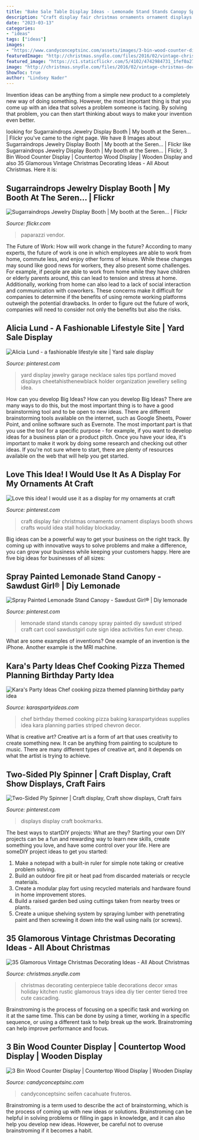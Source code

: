 ```yaml
---
title: "Bake Sale Table Display Ideas - Lemonade Stand Stands Canopy Spray Painted Diy Sawdust Striped Craft Cart Cool Sawdustgirl Cute Sign Idea Activities Fun Ever Cheap"
description: "Craft display fair christmas ornaments ornament displays booth shows crafts would idea stall holiday blockaday"
date: "2023-03-13"
categories:
- "ideas"
tags: ["ideas"]
images:
- "https://www.candyconceptsinc.com/assets/images/3-bin-wood-counter-display.jpg"
featuredImage: "http://christmas.snydle.com/files/2016/02/vintage-christmas-decorating-ideas-2.jpg"
featured_image: "https://c1.staticflickr.com/5/4102/4742984731_1fef0a272c_b.jpg"
image: "http://christmas.snydle.com/files/2016/02/vintage-christmas-decorating-ideas-2.jpg"
ShowToc: true
author: "Lindsey Nader"
---
```



Invention ideas can be anything from a simple new product to a completely new way of doing something. However, the most important thing is that you come up with an idea that solves a problem someone is facing. By solving that problem, you can then start thinking about ways to make your invention even better.

	

		
looking for Sugarraindrops Jewelry Display Booth | My booth at the Seren… | Flickr you've came to the right page. We have 8 Images about Sugarraindrops Jewelry Display Booth | My booth at the Seren… | Flickr like Sugarraindrops Jewelry Display Booth | My booth at the Seren… | Flickr, 3 Bin Wood Counter Display | Countertop Wood Display | Wooden Display and also 35 Glamorous Vintage Christmas Decorating Ideas - All About Christmas. Here it is:
		
    
## Sugarraindrops Jewelry Display Booth | My Booth At The Seren… | Flickr

<img loading=lazy src="https://c1.staticflickr.com/5/4102/4742984731_1fef0a272c_b.jpg" onerror="this.onerror=null;this.src='https://tse4.mm.bing.net/th?id=OIP.14qe3Ez8tJAyTn9-diUUnQHaEj&amp;pid=15.1';" alt="Sugarraindrops Jewelry Display Booth | My booth at the Seren… | Flickr">

_Source: flickr.com_

>paparazzi vendor. 

	

The Future of Work: How will work change in the future?
According to many experts, the future of work is one in which employees are able to work from home, commute less, and enjoy other forms of leisure. While these changes may sound like good news for workers, they also present some challenges. For example, if people are able to work from home while they have children or elderly parents around, this can lead to tension and stress at home. Additionally, working from home can also lead to a lack of social interaction and communication with coworkers. These concerns make it difficult for companies to determine if the benefits of using remote working platforms outweigh the potential drawbacks. In order to figure out the future of work, companies will need to consider not only the benefits but also the risks.

    
## Alicia Lund - A Fashionable Lifestyle Site | Yard Sale Display

<img loading=lazy src="https://i.pinimg.com/originals/e1/55/e1/e155e17644857a51cd66d6d7b2c0c7ec.jpg" onerror="this.onerror=null;this.src='https://tse4.mm.bing.net/th?id=OIP.dAHj0pG1qwLZQ8zyBLxT5AHaLH&amp;pid=15.1';" alt="Alicia Lund - a fashionable lifestyle site | Yard sale display">

_Source: pinterest.com_

>yard display jewelry garage necklace sales tips portland moved displays cheetahisthenewblack holder organization jewellery selling idea. 

	

How can you develop Big Ideas?
How can you develop Big Ideas? There are many ways to do this, but the most important thing is to have a good brainstorming tool and to be open to new ideas. There are different brainstorming tools available on the internet, such as Google Sheets, Power Point, and online software such as Evernote. The most important part is that you use the tool for a specific purpose - for example, if you want to develop ideas for a business plan or a product pitch. Once you have your idea, it's important to make it work by doing some research and checking out other ideas. If you're not sure where to start, there are plenty of resources available on the web that will help you get started.

    
## Love This Idea! I Would Use It As A Display For My Ornaments At Craft

<img loading=lazy src="https://i.pinimg.com/originals/2d/2c/a6/2d2ca61e4929a56d1f2ee5413c44640c.jpg" onerror="this.onerror=null;this.src='https://tse2.mm.bing.net/th?id=OIP.PKwqpXl4SoNHAgIu-6RI-gHaLB&amp;pid=15.1';" alt="Love this idea! I would use it as a display for my ornaments at craft">

_Source: pinterest.com_

>craft display fair christmas ornaments ornament displays booth shows crafts would idea stall holiday blockaday. 

	

Big ideas can be a powerful way to get your business on the right track. By coming up with innovative ways to solve problems and make a difference, you can grow your business while keeping your customers happy. Here are five big ideas for businesses of all sizes: 

    
## Spray Painted Lemonade Stand Canopy - Sawdust Girl® | Diy Lemonade

<img loading=lazy src="https://i.pinimg.com/736x/86/55/2d/86552d56ea5a7a683108a34876d2d844--sawdust-girl-lemonade-stands.jpg" onerror="this.onerror=null;this.src='https://tse3.mm.bing.net/th?id=OIP.PyOogOotZr-dnwR5wvxqeQHaLF&amp;pid=15.1';" alt="Spray Painted Lemonade Stand Canopy - Sawdust Girl® | Diy lemonade">

_Source: pinterest.com_

>lemonade stand stands canopy spray painted diy sawdust striped craft cart cool sawdustgirl cute sign idea activities fun ever cheap. 

	

What are some examples of inventions?
One example of an invention is the iPhone. Another example is the MRI machine.

    
## Kara&#039;s Party Ideas Chef Cooking Pizza Themed Planning Birthday Party Idea

<img loading=lazy src="https://www.karaspartyideas.com/wp-content/uploads/2013/04/734022_10152345888733306_1100611377_n_600x928.jpg" onerror="this.onerror=null;this.src='https://tse3.mm.bing.net/th?id=OIP.CEmkbHKqm-MeDfKXNKCt5QHaLd&amp;pid=15.1';" alt="Kara&#039;s Party Ideas Chef cooking pizza themed planning birthday party idea">

_Source: karaspartyideas.com_

>chef birthday themed cooking pizza baking karaspartyideas supplies idea kara planning parties striped chevron decor. 

	

What is creative art?
Creative art is a form of art that uses creativity to create something new. It can be anything from painting to sculpture to music. There are many different types of creative art, and it depends on what the artist is trying to achieve.

    
## Two-Sided Ply Spinner | Craft Display, Craft Show Displays, Craft Fairs

<img loading=lazy src="https://i.pinimg.com/736x/a4/fd/97/a4fd97c92517413037666f05bde08ff2--jewelry-displays-bookmarks.jpg" onerror="this.onerror=null;this.src='https://tse1.mm.bing.net/th?id=OIP.rlaI6jM1LvmkA9-nuOQK5wHaLO&amp;pid=15.1';" alt="Two-Sided Ply Spinner | Craft display, Craft show displays, Craft fairs">

_Source: pinterest.com_

>displays display craft bookmarks. 

	

The best ways to startDIY projects: What are they?
Starting your own DIY projects can be a fun and rewarding way to learn new skills, create something you love, and have some control over your life. Here are someDIY project ideas to get you started: 
1. Make a notepad with a built-in ruler for simple note taking or creative problem solving.
2. Build an outdoor fire pit or heat pad from discarded materials or recycle materials. 
3. Create a modular play fort using recycled materials and hardware found in home improvement stores. 
4. Build a raised garden bed using cuttings taken from nearby trees or plants. 
5. Create a unique shelving system by spraying lumber with penetrating paint and then screwing it down into the wall using nails (or screws).

    
## 35 Glamorous Vintage Christmas Decorating Ideas - All About Christmas

<img loading=lazy src="http://christmas.snydle.com/files/2016/02/vintage-christmas-decorating-ideas-2.jpg" onerror="this.onerror=null;this.src='https://tse4.mm.bing.net/th?id=OIP.GfYJds3qWIcwkmT67l9NrwHaLc&amp;pid=15.1';" alt="35 Glamorous Vintage Christmas Decorating Ideas - All About Christmas">

_Source: christmas.snydle.com_

>christmas decorating centerpiece table decorations decor xmas holiday kitchen rustic glamorous trays idea diy tier center tiered tree cute cascading. 

	

Brainstroming is the process of focusing on a specific task and working on it at the same time. This can be done by using a timer, working in a specific sequence, or using a different task to help break up the work. Brainstroming can help improve performance and focus.

    
## 3 Bin Wood Counter Display | Countertop Wood Display | Wooden Display

<img loading=lazy src="https://www.candyconceptsinc.com/assets/images/3-bin-wood-counter-display.jpg" onerror="this.onerror=null;this.src='https://tse1.mm.bing.net/th?id=OIP.L7rB4SA_54NpertsL34DUgAAAA&amp;pid=15.1';" alt="3 Bin Wood Counter Display | Countertop Wood Display | Wooden Display">

_Source: candyconceptsinc.com_

>candyconceptsinc seifen cacahuate fruteros. 

	

Brainstroming is a term used to describe the act of brainstorming, which is the process of coming up with new ideas or solutions. Brainstroming can be helpful in solving problems or filling in gaps in knowledge, and it can also help you develop new ideas. However, be careful not to overuse brainstroming if it becomes a habit.

